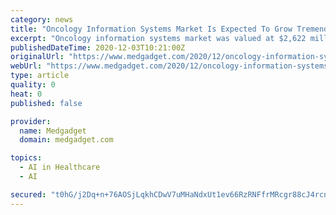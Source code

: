 ```yaml
---
category: news
title: "Oncology Information Systems Market Is Expected To Grow Tremendously By 2025 – Accuray Incorporated, Bogardus Medical Systems"
excerpt: "Oncology information systems market was valued at $2,622 million in 2017, and is estimated to reach $4,569 million by 2025, registering a CAGR of 7.1% from 2018 to 2025. Patient portfolios are managed by software termed as oncology information systems across the healthcare settings,"
publishedDateTime: 2020-12-03T10:21:00Z
originalUrl: "https://www.medgadget.com/2020/12/oncology-information-systems-market-is-expected-to-grow-tremendously-by-2025-accuray-incorporated-bogardus-medical-systems.html"
webUrl: "https://www.medgadget.com/2020/12/oncology-information-systems-market-is-expected-to-grow-tremendously-by-2025-accuray-incorporated-bogardus-medical-systems.html"
type: article
quality: 0
heat: 0
published: false

provider:
  name: Medgadget
  domain: medgadget.com

topics:
  - AI in Healthcare
  - AI

secured: "t0hG/j2Dq+n+76AOSjLqkhCDwV7uMHaNdxUt1ev66RzRNFfrMRcgr88cJ4rcn2RQAe46kWV6OzM9VsIKTbE52ecJJcBPR7qsvPSMwIAUR4SQIbP/PBCIydIqQjzXXNrkz15yb/d7xsL5L1O4nu2vbHjW3qdE9lf9xio4agbtCJ3Hs3ewPwngO5bDLprVQ3pJkcG05OXCu2YnokIIz3xflSG75ZNa28zZb1bw1UE9VtHER7XorCpd52qbjusEnX82ZqcC9szn7TZpk5fsCpN2aWlxHBY6zzjn4qLNDwJNCypyGLPgw/UXKxv7AQPc0VIHqf/+cB7BS6zSq7G/WC/KRq8mbw5Q5deD4+YNfVfEroc=;O49H9PMFn3axjs3D3FLcLQ=="
---
```


